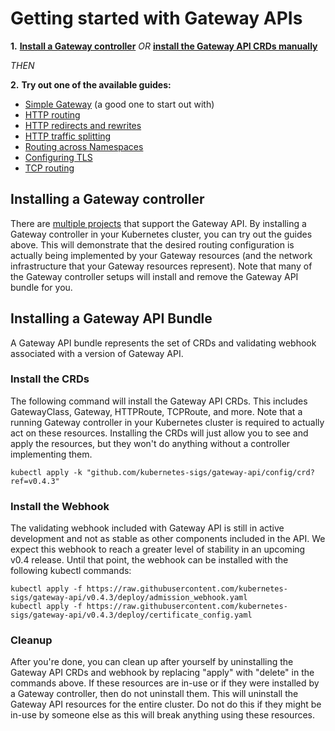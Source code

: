 # Getting started with Gateway APIs

**1.**  **[Install a Gateway controller](#installing-a-gateway-controller)**
 _OR_  **[install the Gateway API CRDs manually](#installing-a-gateway-api-bundle)**

_THEN_

**2.**   **Try out one of the available guides:**

- [Simple Gateway](/v1alpha2/guides/simple-gateway) (a good one to start out with)
- [HTTP routing](/v1alpha2/guides/http-routing)
- [HTTP redirects and rewrites](/v1alpha2/guides/http-redirect-rewrite)
- [HTTP traffic splitting](/v1alpha2/guides/traffic-splitting)
- [Routing across Namespaces](/v1alpha2/guides/multiple-ns)
- [Configuring TLS](/v1alpha2/guides/tls)
- [TCP routing](/v1alpha2/guides/tcp)

## Installing a Gateway controller

There are [multiple projects](/implementations) that support the
Gateway API. By installing a Gateway controller in your Kubernetes cluster,
you can try out the guides above. This will demonstrate that the desired routing
configuration is actually being implemented by your Gateway resources (and the
network infrastructure that your Gateway resources represent). Note that many
of the Gateway controller setups will install and remove the Gateway API bundle
for you.

## Installing a Gateway API Bundle

A Gateway API bundle represents the set of CRDs and validating webhook
associated with a version of Gateway API.

### Install the CRDs

The following command will install the Gateway API CRDs. This includes
GatewayClass, Gateway, HTTPRoute, TCPRoute, and more. Note that a running
Gateway controller in your Kubernetes cluster is required to actually act on
these resources. Installing the CRDs will just allow you to see and apply the
resources, but they won't do anything without a controller implementing them.

```
kubectl apply -k "github.com/kubernetes-sigs/gateway-api/config/crd?ref=v0.4.3"
```

### Install the Webhook

The validating webhook included with Gateway API is still in active development
and not as stable as other components included in the API. We expect this
webhook to reach a greater level of stability in an upcoming v0.4 release.
Until that point, the webhook can be installed with the following kubectl
commands:

```
kubectl apply -f https://raw.githubusercontent.com/kubernetes-sigs/gateway-api/v0.4.3/deploy/admission_webhook.yaml
kubectl apply -f https://raw.githubusercontent.com/kubernetes-sigs/gateway-api/v0.4.3/deploy/certificate_config.yaml
```

### Cleanup
After you're done, you can clean up after yourself by uninstalling the Gateway
API CRDs and webhook by replacing "apply" with "delete" in the commands above.
If these resources are in-use or if they were installed by a Gateway controller,
then do not uninstall them. This will uninstall the Gateway API resources for
the entire cluster. Do not do this if they might be in-use by someone else as
this will break anything using these resources.
